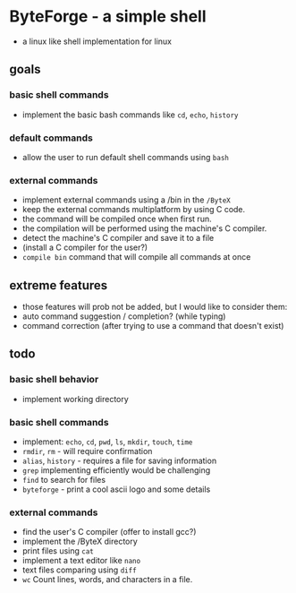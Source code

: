 # ByteForge - a simple shell
- a linux like shell implementation for linux

## goals

### basic shell commands
- implement the basic bash commands like `cd`, `echo`, `history`

### default commands
- allow the user to run default shell commands using `bash`

### external commands
- implement external commands using a /bin in the `/ByteX`
- keep the external commands multiplatform by using C code.
- the command will be compiled once when first run.
- the compilation will be performed using the machine's C compiler.
- detect the machine's C compiler and save it to a file
- (install a C compiler for the user?)
- `compile bin` command that will compile all commands at once

## extreme features
- those features will prob not be added, but I would like to consider them:
- auto command suggestion / completion? (while typing) 
- command correction (after trying to use a command that doesn't exist)


## todo

### basic shell behavior
- implement working directory

### basic shell commands
- implement: `echo`, `cd`, `pwd`, `ls`, `mkdir`, `touch`, `time`
- `rmdir`, `rm` - will require confirmation
- `alias`, `history` - requires a file for saving information
- `grep` implementing efficiently would be challenging
- `find` to search for files
- `byteforge` - print a cool ascii logo and some details

### external commands
- find the user's C compiler (offer to install gcc?)
- implement the /ByteX directory
- print files using `cat`
- implement a text editor like `nano`
- text files comparing using `diff`
- `wc` Count lines, words, and characters in a file.